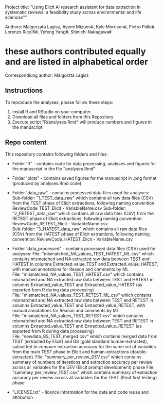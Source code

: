 Project title: "Using Elicit AI research assistant for data extraction in systematic reviews: a feasibility study across environmental and life sciences""
 
Authors: Malgorzata Lagisz, Ayumi Mizuno#, Kyle Morrison#, Pietro Pollo#,  Lorenzo Ricolfi#, Yefeng Yang#, Shinichi Nakagawa#
 # these authors contributed equally and are listed in alphabetical order
 
Correspondiung author: Malgorzta Lagisz


## Instructions
To reproduce the analyses, please follow these steps:
1. Install R and RStudio on your computer.
2. Download all files and folders from this Repository
3. Execute script "R/analyses.Rmd" will produce numbers and figures in the manuscript


## Repo content   
This repository contains following folders and files:   

- Folder 'R" - contains code for data processing, analyses and figures for the manuscript in the file "analyses.Rmd"

- Folder 'plots" - contains saved figures for the manuscript in .png format (produced by analyses.Rmd code)

- Folder 'data_raw" - contains processed data files used for analyses:
    Sub-folder: "1_TEST_data_raw" which contains all raw data files (CSV) from the TEST phase of Elicit extractions, following naming convention:
                  ReviewCode_TEST_Elicit - VariableName.csv
    Sub-folder: "2_RETEST_data_raw" which contains all raw data files (CSV) from the RETEST phase of Elicit extractions, following naming convention:
                  ReviewCode_RETEST_Elicit - VariableName.csv     
    Sub-folder: "3_HATEST_data_raw" which contains all raw data files (CSV) from the HATEST phase of Elicit extractions, following naming convention:
                  ReviewCode_HATEST_Elicit - VariableName.csv   

- Folder 'data_processed" - contains processed data files (CSV) used for analyses:
      File: "mismatched_NA_values_TEST_HATEST_ML.csv" which contains mismatched and NA extracted raw data between TEST and HATEST in columns Extracted_value_TEST	and Extracted_value_HATEST, with manual annotations for Reason and comments by ML   
      File: "mismatched_NA_values_TEST_HATEST.csv" which contains mismatched and NA extracted raw data between TEST and HATEST in columns Extracted_value_TEST	and Extracted_value_HATEST (as exported from R during data processing)   
      File: "mismatched_NA_values_TEST_RETEST_ML.csv" which contains mismatched and NA extracted raw data between TEST and RETEST in columns Extracted_value_TEST	and Extracted_value_RETEST, with manual annotations for Reason and comments by ML   
      File: "mismatched_NA_values_TEST_RETEST.csv" which contains mismatched and NA extracted raw data between TEST and RETEST in columns Extracted_value_TEST	and Extracted_value_RETEST (as exported from R during data processing)   
      File: "newdata_GS_TEST_merged.csv" which contains merged data from TEST (extracted by Elicit) and GS (gold standard human-extracted), subsetted to compare extraction accuracy for the same set of variables from the main TEST phase in Elicit and human-extractions (double-extracted).
      File: "summary_per_review_DEV.csv" which contains summary of numbers of iterations and extraction accuracy per review across all variables for the DEV (Elicit prompt development) phase
      File: "summary_per_review_TEST.csv" which contains summary of extraction accuracy per review across all variables for the TEST (Elicit first testing) phase
      
- "LICENSE.txt" - licence information for the data and code reuse and attribution


